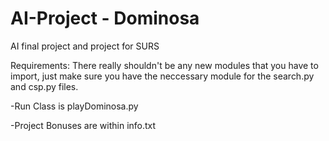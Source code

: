 # AI-Project - Dominosa
AI final project and project for SURS


  
Requirements: There really shouldn't be any new modules that you have to import, just make sure you have the neccessary module for the search.py and csp.py files. 

-Run Class is playDominosa.py


-Project Bonuses are within info.txt
